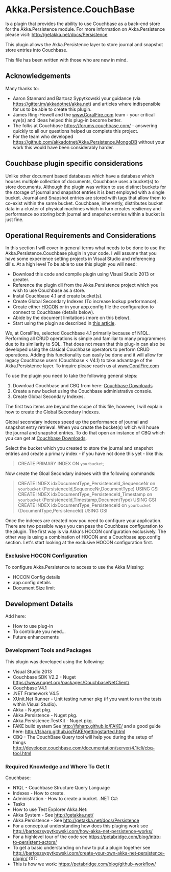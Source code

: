 # Akka.Persistence.CouchBase
Is a plugin that provides the ability to use Couchbase as a back-end store for the Akka.Persistence module.  For more information on Akka.Persistence please visit:
http://getakka.net/docs/Persistence

This plugin allows the Akka.Persistence layer to store journal and snapshot store entries into Couchbase.

This file has been written with those who are new in mind. 

## Acknowledgements
Many thanks to:
- Aaron Stannard and Bartosz Sypytkowski your guidance (via https://gitter.im/akkadotnet/akka.net) and articles where indispensible for us to be able to create this plugin.
- James Ring-Howell and the www.CoralFire.com team - your critical eye(s) and ideas helped this plug-in become better.
- The folks at Couchbase https://forums.couchbase.com/ - answering quickly to all our questions helped us complete this project.
- For the team who developed https://github.com/akkadotnet/Akka.Persistence.MongoDB without your work this would have been considerably harder.

## Couchbase plugin specific considerations
Unlike other document based databases which have a database which houses multiple collection of documents, Couchbase uses a bucket(s) to store documents.  Although the plugin was written to use distinct buckets for the storage of journal and snapshot entries it is best employed with a single bucket.  Journal and Snapshot entries are stored with tags that allow them to co-exist within the same bucket.  Couchbase, inherently, distributes bucket data in a cluster of physical machines which in turn creates resiliency and performance so storing both journal and snapshot entries within a bucket is just fine.


## Operational Requirements and Considerations
In this section I will cover in general terms what needs to be done to use the Akka.Persistence.Couchbase plugin in your code.  I will assume that you have some experience setting projects in Visual Studio and referencing dll's. At a high level To be able to use this plugin you will need:
- Download this code and compile plugin using Visual Studio 2013 or greater.
- Reference the plugin dll from the Akka.Persistence project which you wish to use Couchbase as a store.
- Instal Couchbase 4.1 and create bucket(s).
- Create Global Secondary Indexes (To increase lookup performance).
- Create either [HOCON](http://getakka.net/docs/concepts/configuration) or in your app.config file the configuration to connect to Couchbase (details below).
- Abide by the document limitations (more on this below).
- Start using the plugin as described in [this article]( https://petabridge.com/blog/intro-to-persistent-actors/).

We, at CoralFire, selected Couchbase 4.1 primarily because of N1QL.  Performing all CRUD operations is simple and familiar to many programmers due to its similarity to SQL.  That does not mean that this plug-in can also be developed using the clasical Couchbase operators to perform CRUD operations.  Adding this functionality can easily be done and it will allow for legacy Couchbase users (Couchbase < V4.1) to take advantage of the Akka.Persistence layer. To inquire please reach us at www.CoralFire.com

To use the plugin you need to take the following general steps:
1. Download Couchbase and CBQ from here: [Couchbase Downloads](http://www.couchbase.com/nosql-databases/downloads)
2. Create a new bucket using the Couchbase administrative console.
3. Create Global Secondary Indexes.

The first two items are beyond the scope of this file, however, I will explain how to create the Global Secondary Indexes.

Global secondary indexes speed up the performance of journal and snapshot entry retrieval.  When you create the bucket(s) which will house the journal and snapshot entries.  To do that open an instance of CBQ which you can get at [Couchbase Downloads](http://www.couchbase.com/nosql-databases/downloads).

Select the bucket which you created to store the journal and snapshot entries and create a primary index - if you have not done this yet - like this:
> CREATE PRIMARY INDEX ON `yourbucket`;

Now create the Gloal Secondary indexes with the following commands:

> CREATE INDEX idxDocumentType_PersistenceId_SequenceNr on `yourbucket` (PersistenceId,SequenceNr,DocumentType) USING GSI
CREATE INDEX idxDocumentType_PersistenceId_Timestamp on `yourbucket` (PersistenceId,Timestamp,DocumentType) USING GSI
CREATE INDEX idxDocumentType_PersistenceId on `yourbucket` (DocumentType,PersistenceId) USING GSI

Once the indexes are created now you need to configure your application.  There are two possible ways you can pass the Couchbase configuration to the plugin.  The first way is via Akka's HOCON configuration exclusively.  The other way is using a combination of HOCON and a Couchbase app.config section.  Let's start looking at the exclusive HOCON configuration first.

### Exclusive HOCON Configuration
To configure Akka.Persistence to access to use the Akka
Missing:
- HOCON Config details
- app.config details
- Document Size limit

## Development Details
Add here:
- How to use plug-in
- To contribute you need...
- Future enhancements
### Development Tools and Packages
This plugin was developed using the following:
- Visual Studio 2013
- Couchbase SDK V2.2 - Nuget https://www.nuget.org/packages/CouchbaseNetClient/
- Couchbase V4.1
- .NET Framework V4.5
- XUnit.Net Runner - Unit testing runner pkg (if you want to run the tests within Visual Studio).
- Akka - Nuget pkg.
- Akka.Persistence - Nuget pkg.
- Akka.Persistence.TestKit - Nuget pkg.
- FAKE build system See http://fsharp.github.io/FAKE/ and a good guide here: http://fsharp.github.io/FAKE/gettingstarted.html
- CBQ - The CouchBase Query tool will help you during the setup of things http://developer.couchbase.com/documentation/server/4.1/cli/cbq-tool.html

### Required Knowledge and Where To Get It
Couchbase:
- N1QL - Couchbase Structure Query Language
- Indexes - How to create.
- Administration - How to create a bucket.
.NET C#:
- Tasks
- How to use Test Explorer
Akka.Net:
- Akka System - See http://getakka.net/
- Akka.Persistence - See http://getakka.net/docs/Persistence 
- For a conceptual understanding how does this pluging work see http://bartoszsypytkowski.com/how-akka-net-persistence-works/ 
- For a highlevel tour of the code see https://petabridge.com/blog/intro-to-persistent-actors/
- To get a basic understanding on how to put a plugin together see http://bartoszsypytkowski.com/create-your-own-akka-net-persistence-plugin/
GIT:
- This is how we work: https://petabridge.com/blog/github-workflow/





